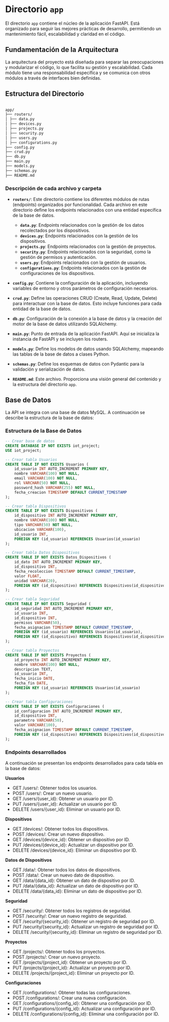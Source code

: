 # Directorio `app`

El directorio `app` contiene el núcleo de la aplicación FastAPI. Está organizado para seguir las mejores prácticas de desarrollo, permitiendo un mantenimiento fácil, escalabilidad y claridad en el código.

## Fundamentación de la Arquitectura

La arquitectura del proyecto está diseñada para separar las preocupaciones y modularizar el código, lo que facilita su gestión y escalabilidad. Cada módulo tiene una responsabilidad específica y se comunica con otros módulos a través de interfaces bien definidas.

## Estructura del Directorio

   ```bash

app/
├── routers/
│ ├── data.py
│ ├── devices.py
│ ├── projects.py
│ ├── security.py
│ ├── users.py
│ ├── configurations.py
├── config.py
├── crud.py
├── db.py
├── main.py
├── models.py
├── schemas.py
├── README.md
   ```

### Descripción de cada archivo y carpeta

- **`routers/`**: Este directorio contiene los diferentes módulos de rutas (endpoints) organizados por funcionalidad. Cada archivo en este directorio define los endpoints relacionados con una entidad específica de la base de datos.

  - **`data.py`**: Endpoints relacionados con la gestión de los datos recolectados por los dispositivos.
  - **`devices.py`**: Endpoints relacionados con la gestión de los dispositivos.
  - **`projects.py`**: Endpoints relacionados con la gestión de proyectos.
  - **`security.py`**: Endpoints relacionados con la seguridad, como la gestión de permisos y autenticación.
  - **`users.py`**: Endpoints relacionados con la gestión de usuarios.
  - **`configurations.py`**: Endpoints relacionados con la gestión de configuraciones de los dispositivos.

- **`config.py`**: Contiene la configuración de la aplicación, incluyendo variables de entorno y otros parámetros de configuración necesarios.

- **`crud.py`**: Define las operaciones CRUD (Create, Read, Update, Delete) para interactuar con la base de datos. Esto incluye funciones para cada entidad de la base de datos.

- **`db.py`**: Configuración de la conexión a la base de datos y la creación del motor de la base de datos utilizando SQLAlchemy.

- **`main.py`**: Punto de entrada de la aplicación FastAPI. Aquí se inicializa la instancia de FastAPI y se incluyen los routers.

- **`models.py`**: Define los modelos de datos usando SQLAlchemy, mapeando las tablas de la base de datos a clases Python.

- **`schemas.py`**: Define los esquemas de datos con Pydantic para la validación y serialización de datos.

- **`README.md`**: Este archivo. Proporciona una visión general del contenido y la estructura del directorio `app`.

## Base de Datos

La API se integra con una base de datos MySQL. A continuación se describe la estructura de la base de datos:

### Estructura de la Base de Datos

```sql
-- Crear base de datos
CREATE DATABASE IF NOT EXISTS iot_project;
USE iot_project;

-- Crear tabla Usuarios
CREATE TABLE IF NOT EXISTS Usuarios (
    id_usuario INT AUTO_INCREMENT PRIMARY KEY,
    nombre VARCHAR(100) NOT NULL,
    email VARCHAR(100) NOT NULL,
    rol VARCHAR(50) NOT NULL,
    password_hash VARCHAR(255) NOT NULL,
    fecha_creacion TIMESTAMP DEFAULT CURRENT_TIMESTAMP
);

-- Crear tabla Dispositivos
CREATE TABLE IF NOT EXISTS Dispositivos (
    id_dispositivo INT AUTO_INCREMENT PRIMARY KEY,
    nombre VARCHAR(100) NOT NULL,
    tipo VARCHAR(50) NOT NULL,
    ubicacion VARCHAR(100),
    id_usuario INT,
    FOREIGN KEY (id_usuario) REFERENCES Usuarios(id_usuario)
);

-- Crear tabla Datos_Dispositivos
CREATE TABLE IF NOT EXISTS Datos_Dispositivos (
    id_dato INT AUTO_INCREMENT PRIMARY KEY,
    id_dispositivo INT,
    fecha_recoleccion TIMESTAMP DEFAULT CURRENT_TIMESTAMP,
    valor FLOAT,
    unidad VARCHAR(20),
    FOREIGN KEY (id_dispositivo) REFERENCES Dispositivos(id_dispositivo)
);

-- Crear tabla Seguridad
CREATE TABLE IF NOT EXISTS Seguridad (
    id_seguridad INT AUTO_INCREMENT PRIMARY KEY,
    id_usuario INT,
    id_dispositivo INT,
    permisos VARCHAR(50),
    fecha_asignacion TIMESTAMP DEFAULT CURRENT_TIMESTAMP,
    FOREIGN KEY (id_usuario) REFERENCES Usuarios(id_usuario),
    FOREIGN KEY (id_dispositivo) REFERENCES Dispositivos(id_dispositivo)
);

-- Crear tabla Proyectos
CREATE TABLE IF NOT EXISTS Proyectos (
    id_proyecto INT AUTO_INCREMENT PRIMARY KEY,
    nombre VARCHAR(100) NOT NULL,
    descripcion TEXT,
    id_usuario INT,
    fecha_inicio DATE,
    fecha_fin DATE,
    FOREIGN KEY (id_usuario) REFERENCES Usuarios(id_usuario)
);

-- Crear tabla Configuraciones
CREATE TABLE IF NOT EXISTS Configuraciones (
    id_configuracion INT AUTO_INCREMENT PRIMARY KEY,
    id_dispositivo INT,
    parametro VARCHAR(50),
    valor VARCHAR(100),
    fecha_asignacion TIMESTAMP DEFAULT CURRENT_TIMESTAMP,
    FOREIGN KEY (id_dispositivo) REFERENCES Dispositivos(id_dispositivo)
);

```
### Endpoints desarrollados  
A continuación se presentan los endpoints desarrollados para cada tabla en la base de datos:

**Usuarios**  

- GET /users/: Obtener todos los usuarios.
- POST /users/: Crear un nuevo usuario.
- GET /users/{user_id}: Obtener un usuario por ID.
- PUT /users/{user_id}: Actualizar un usuario por ID.
- DELETE /users/{user_id}: Eliminar un usuario por ID.

**Dispositivos**  

- GET /devices/: Obtener todos los dispositivos.
- POST /devices/: Crear un nuevo dispositivo.
- GET /devices/{device_id}: Obtener un dispositivo por ID.
- PUT /devices/{device_id}: Actualizar un dispositivo por ID.
- DELETE /devices/{device_id}: Eliminar un dispositivo por ID.

**Datos de Dispositivos**  

- GET /data/: Obtener todos los datos de dispositivos.
- POST /data/: Crear un nuevo dato de dispositivo.
- GET /data/{data_id}: Obtener un dato de dispositivo por ID.
- PUT /data/{data_id}: Actualizar un dato de dispositivo por ID.
- DELETE /data/{data_id}: Eliminar un dato de dispositivo por ID.

**Seguridad**  

- GET /security/: Obtener todos los registros de seguridad.
- POST /security/: Crear un nuevo registro de seguridad.
- GET /security/{security_id}: Obtener un registro de seguridad por ID.
- PUT /security/{security_id}: Actualizar un registro de seguridad por ID.
- DELETE /security/{security_id}: Eliminar un registro de seguridad por ID.

**Proyectos**  

- GET /projects/: Obtener todos los proyectos.
- POST /projects/: Crear un nuevo proyecto.
- GET /projects/{project_id}: Obtener un proyecto por ID.
- PUT /projects/{project_id}: Actualizar un proyecto por ID.
- DELETE /projects/{project_id}: Eliminar un proyecto por ID.

**Configuraciones**  

- GET /configurations/: Obtener todas las configuraciones.
- POST /configurations/: Crear una nueva configuración.
- GET /configurations/{config_id}: Obtener una configuración por ID.
- PUT /configurations/{config_id}: Actualizar una configuración por ID.
- DELETE /configurations/{config_id}: Eliminar una configuración por ID.  
